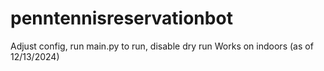# penntennisreservationbot

Adjust config, run main.py to run, disable dry run
Works on indoors (as of 12/13/2024)
